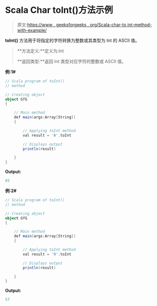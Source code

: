 # Scala Char toInt()方法示例

> 原文:[https://www . geeksforgeeks . org/Scala-char-to int-method-with-example/](https://www.geeksforgeeks.org/scala-char-toint-method-with-example/)

**toInt()** 方法用于将指定的字符转换为整数或其类型为 Int 的 ASCII 值。

> **方法定义:**定义为:Int
> 
> **返回类型:**返回 Int 类型对应字符的整数或 ASCII 值。

**例:1#**

```scala
// Scala program of toInt()
// method

// Creating object
object GfG
{ 

    // Main method
    def main(args:Array[String])
    {

        // Applying toInt method
        val result = 'A'.toInt

        // Displays output
        println(result)

    }
} 
```

**Output:**

```scala
65

```

**例:2#**

```scala
// Scala program of toInt()
// method

// Creating object
object GfG
{ 

    // Main method
    def main(args:Array[String])
    {

        // Applying toInt method
        val result = '9'.toInt

        // Displays output
        println(result)

    }
} 
```

**Output:**

```scala
57

```